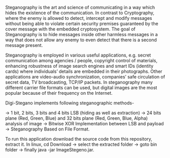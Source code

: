 Steganography is the art and science of communicating in a way which hides the existence of the communication. In contrast to Cryptography, where the enemy is allowed to detect, intercept and modify messages without being able to violate certain security premises guaranteed by the cover message with the embedded cryptosystem. The goal of Steganography is to hide messages inside other harmless messages in a way that does not allow any enemy to even detect that there is a second message present.

Steganography is employed in various useful applications, e.g. secret communication among agencies / people, copyright control of materials, enhancing robustness of image search engines and smart IDs (identity cards) where individuals’ details are embedded in their photographs. Other applications are video-audio synchronization, companies’ safe circulation of secret data, TV broadcasting, TCP/IP packets. In steganography many different carrier file formats can be used, but digital images are the most popular because of their frequency on the Internet.

Digi-Stegano implements following steganographic methods-

->  1 bit, 2 bits, 3 bits and 4 bits LSB (hiding as well as extraction)
->  24 bits plane (Red, Green, Blue) and 32 bits plane (Red, Green, Blue, Alpha) analysis of image
->  Bitwise XOR Implementation between LSB and payload
->  Steganography Based on File Format.

To run this application download the source code from this repository, extract it.
In linux, 
  cd Download -> select the extracted folder -> goto bin folder -> finally java -jar ImageStegeno.jar.
  
  
